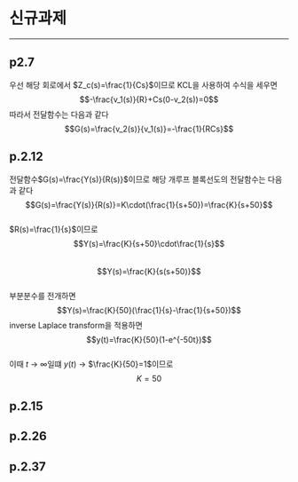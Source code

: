 # 신규과제  
---
  
## p2.7  
 우선 해당 회로에서 $Z_c(s)=\frac{1}{Cs}$이므로 KCL을 사용하여 수식을 세우면  
 $$-\frac{v_1(s)}{R}+Cs(0-v_2(s))=0$$
 따라서 전달함수는 다음과 같다
 $$G(s)=\frac{v_2(s)}{v_1(s)}=-\frac{1}{RCs}$$  
  
## p.2.12  
 전달함수$G(s)=\frac{Y(s)}{R(s)}$이므로 해당 개루프 블록선도의 전달함수는 다음과 같다  
 $$G(s)=\frac{Y(s)}{R(s)}=K\cdot(\frac{1}{s+50})=\frac{K}{s+50}$$  
 $R(s)=\frac{1}{s}$이므로  
 $$Y(s)=\frac{K}{s+50}\cdot\frac{1}{s}$$  
 $$Y(s)=\frac{K}{s(s+50)}$$  
 부분분수를 전개하면  
 $$Y(s)=\frac{K}{50}(\frac{1}{s}-\frac{1}{s+50})$$
 inverse Laplace transform을 적용하면
 $$y(t)=\frac{K}{50}(1-e^{-50t})$$  
 이때 $t$ &rarr; $\infty$일떄 $y(t)$ &rarr; $\frac{K}{50}=1$이므로  
 $$K=50$$
  
## p.2.15  
  
## p.2.26
  
## p.2.37
